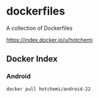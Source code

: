 dockerfiles
===========

 A collection of Dockerfiles
 
https://index.docker.io/u/hotchemi

## Docker Index 

### Android

    docker pull hotchemi/android-22
